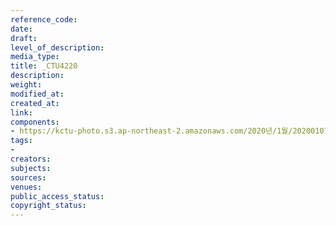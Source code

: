 ```yaml
---
reference_code: 
date: 
draft: 
level_of_description: 
media_type: 
title: _CTU4220
description: 
weight: 
modified_at: 
created_at: 
link: 
components:
- https://kctu-photo.s3.ap-northeast-2.amazonaws.com/2020년/1월/20200107_쌍용차지부+마지막+해고자+46명+사회적+합의에+따른+출근+투쟁/_CTU4220.jpg
tags:
- 
creators: 
subjects: 
sources: 
venues: 
public_access_status: 
copyright_status: 
---
```

